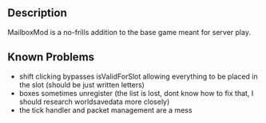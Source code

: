 Description
-----------

MailboxMod is a no-frills addition to the base game meant for server play.

Known Problems
--------------
* shift clicking bypasses isValidForSlot allowing everything to be placed in the slot (should be just written letters)
* boxes sometimes unregister (the list is lost, dont know how to fix that, I should research worldsavedata more closely)
* the tick handler and packet management are a mess

